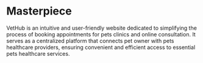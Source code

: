 # Masterpiece
VetHub is an intuitive and user-friendly website dedicated to simplifying the process of booking appointments for pets clinics and online consultation. It serves as a centralized platform that connects pet owner with pets healthcare providers, ensuring convenient and efficient access to essential pets healthcare services.
